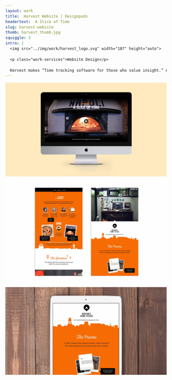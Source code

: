 ```yaml
---
layout: work
title:  Harvest Website | Designpods
headertext:  A Slice of Time
slug: harvest-website
thumb: harvest_thumb.jpg
squiggle: 3
intro: |
  <img src="../img/work/harvest_logo.svg" width="187" height="auto">

  <p class="work-services">Website Design</p>

  Harvest makes “Time tracking software for those who value insight.” As a promotional tool, Harvest created a video to showcase their product, customers, and what time means to them. The video focused on Paulie Gee’s pizza in Brooklyn and a designer working on a rebrand of the Paulie Gee’s identity. Harvest wanted to showcase a behind the scenes of the video and highlight the people, process, and locations from the video. They chose to do this with a fun one-page website.
---
```


![](../img/work/harvest_1.jpg)
![](../img/work/harvest_2.jpg)
![](../img/work/harvest_3.jpg)
